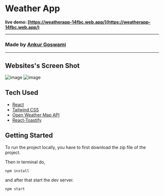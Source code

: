 # Weather App

**live demo: [https://weatherapp-14fbc.web.app/](https://weatherapp-14fbc.web.app/)**

---

### Made by [Ankur Goswami](https://www.linkedin.com/in/ankur-goswami-323767233/)

---

## Websites's Screen Shot

![image](https://github.com/AnkurG2002/Movie-App/assets/102753833/5c24ee77-e446-4cce-8f64-bbd1f356ebaa)
![image](https://github.com/AnkurG2002/Movie-App/assets/102753833/2cb84514-d9e3-47ef-a472-c9fa93f620cc)

## Tech Used

- [React](https://reactjs.org/)
- [Tailwind CSS](https://tailwindcss.com/)
- [Open Weather Map API](https://openweathermap.org/api)
- [React-Toastify](https://www.npmjs.com/package/react-toastify)

## Getting Started

To run the project locally, you have to first download the zip file of the project.

Then in terminal do,

```shell
npm install
```

and after that start the dev server.

```shell
npm start
```
